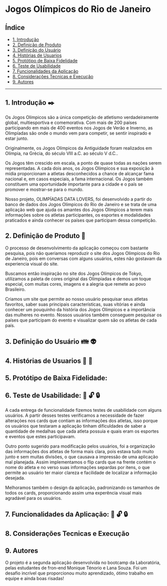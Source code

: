 # Jogos Olímpicos do Rio de Janeiro


## Índice

* [1. Introdução](#1-Introdução)
* [2. Definição de Produto](#2-Definição-de-Produto)
* [3. Definição do Usuário](#3-Definição-do-Usuário)
* [4. Histórias de Usuarios](#4-Histórias-de-Usuarios)
* [5. Protótipo de Baixa Fidelidade](#5-Protótipo-de-Baixa-Fidelidade)
* [6. Teste de Usabilidade](#6-Teste-de-Usabilidade)
* [7. Funcionalidades da Aplicação](#7-Funcionalidades-da-Aplicação)
* [8. Considerações Tecnicas e Execução](#8-Considerações-Tecnicas-e-Execução)
* [9. Autores](#9-Autores)

***

## 1. Introdução :black_nib:
Os Jogos Olímpicos são a única competição de atletismo verdadeiramente global, multiesportiva e comemorativa. Com mais de 200 países participando em mais de 400 eventos nos Jogos de Verão e Inverno, as Olimpíadas são onde o mundo vem para competir, se sentir inspirado e estar junto.

Originalmente, os Jogos Olímpicos da Antiguidade foram realizados em Olímpia, na Grécia, do século VIII a.C. ao século V d.C.. 

Os Jogos têm crescido em escala, a ponto de quase todas as nações serem representadas. A cada dois anos, os Jogos Olímpicos e sua exposição à mídia proporcionam a atletas desconhecidos a chance de alcançar fama nacional e, em casos especiais, a fama internacional. Os Jogos também constituem uma oportunidade importante para a cidade e o país se promover e mostrar-se para o mundo.

Nosso projeto, OLIMPÍADAS DATA LOVERS,  foi desenvolvido a partir do banco de dados dos Jogos Olímpicos do Rio de Janeiro e se trata de uma aplicação web que ajuda os amantes dos Jogos Olímpicos a terem mais informações sobre os atletas participantes, os esportes e modalidades praticados e ainda conhecer os países que participam dessa competição.

## 2. Definição de Produto :pencil: 
O processo de desenvolvimento da aplicação começou com bastante pesquisa, pois não queriamos reproduzir o site dos Jogos Olímpicos do Rio de Janeiro, pois em conversas com alguns usuários, estes não gostavam da experiencia visual do site.

Buscamos então inspiração no site dos Jogos Olímpicos de Tokyo, utilizamos a paleta de cores original das Olímpiadas e demos um toque especial, com muitas cores, imagens e a alegria que remete ao povo Brasileiro.

Criamos um site que permite ao nosso usuário pesquisar seus atletas favoritos, saber suas principais características, suas vitórias e ainda conhecer um pouquinho da história dos Jogos Olímpicos e a importância das mulheres no evento. Nossos usuários também conseguem pesquisar os países que participam do evento e visualizar quem são os atletas de cada país.

## 3. Definição do Usuário :family: :alien:

 



## 4. Histórias de Usuarios  :book: :floppy_disk:





## 5. Protótipo de Baixa Fidelidade: 






## 6. Teste de Usabilidade: :mag_right: :unlock: :lock:
A cada entrega de funcionalidade fizemos testes de usabilidade com alguns usuários. A partir desses testes verificamos a necessidade de fazer alteraçòes nos cards que contiam as informações dos atletas, isso porque os usuários que testaram a aplicação tinham dificuldades de saber a quantidade de medalhas que cada atleta possuia e quais eram os esportes e eventos que estes participavam.

Outro ponto sugerido para modificação pelos usuários, foi a organização das informações dos atletas de forma mais clara, pois estava tudo muito junto e sem muitas divisões, o que causava a impressão de uma aplicação mal planejada. Assim implementamos o flip cards que na frente contém o nome do atleta e no verso suas informações separdas por itens, o que permite ao usuário ter maior clareza e facilidade de localizar a informação desejada.

Melhoramos também o design da aplicação, padronizando os tamanhos de todos os cards, proporcionando assim uma experência visual mais agradável para os usuários.

## 7. Funcionalidades da Aplicação: :mag_right: :unlock: :lock:

## 8. Considerações Tecnicas e Execução

## 9. Autores
O projeto é a segunda aplicação desenvolvida no bootcamp da Laboratória, pelas estudantes de fron-end Monique Ténorio e Lana Souza. Foi um desafio incrível que proporcionou muito aprendizado, ótimo trabalho em equipe e ainda boas risadas! 

